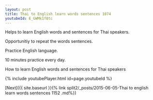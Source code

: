 ```yaml
---
layout: post
title: Thai to English learn words sentences 1074 
youtubeId: E_GWMk1f8tc
---
```

 
 
Helps to learn English words and sentences for Thai speakers.

Opportunitiy to repeat the words sentences. 

Practice English language. 
 
10 minutes practice every day. 
 
How to learn English words and sentences for Thai speakers 
 
{% include youtubePlayer.html id=page.youtubeId %}
 
 
[Next]({{ site.baseurl }}{% link  split2/_posts/2015-06-05-Thai to english learn words sentences 1152 .md%})
 
